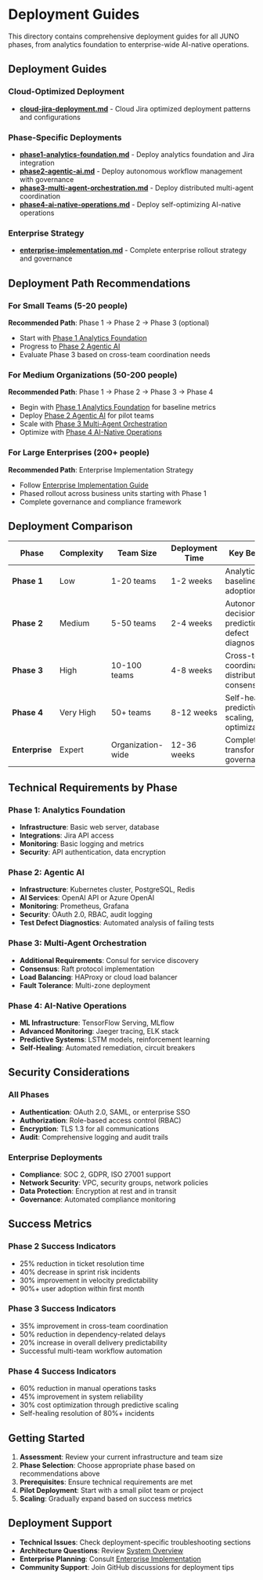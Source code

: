 # Deployment Guides

This directory contains comprehensive deployment guides for all JUNO phases, from analytics foundation to enterprise-wide AI-native operations.

## Deployment Guides

### Cloud-Optimized Deployment
- **[cloud-jira-deployment.md](./cloud-jira-deployment.md)** - Cloud Jira optimized deployment patterns and configurations

### Phase-Specific Deployments
- **[phase1-analytics-foundation.md](./phase1-analytics-foundation.md)** - Deploy analytics foundation and Jira integration
- **[phase2-agentic-ai.md](./phase2-agentic-ai.md)** - Deploy autonomous workflow management with governance
- **[phase3-multi-agent-orchestration.md](./phase3-multi-agent-orchestration.md)** - Deploy distributed multi-agent coordination
- **[phase4-ai-native-operations.md](./phase4-ai-native-operations.md)** - Deploy self-optimizing AI-native operations

### Enterprise Strategy
- **[enterprise-implementation.md](./enterprise-implementation.md)** - Complete enterprise rollout strategy and governance

## Deployment Path Recommendations

### For Small Teams (5-20 people)
**Recommended Path**: Phase 1 → Phase 2 → Phase 3 (optional)
- Start with [Phase 1 Analytics Foundation](./phase1-analytics-foundation.md)
- Progress to [Phase 2 Agentic AI](./phase2-agentic-ai.md)
- Evaluate Phase 3 based on cross-team coordination needs

### For Medium Organizations (50-200 people)
**Recommended Path**: Phase 1 → Phase 2 → Phase 3 → Phase 4
- Begin with [Phase 1 Analytics Foundation](./phase1-analytics-foundation.md) for baseline metrics
- Deploy [Phase 2 Agentic AI](./phase2-agentic-ai.md) for pilot teams
- Scale with [Phase 3 Multi-Agent Orchestration](./phase3-multi-agent-orchestration.md)
- Optimize with [Phase 4 AI-Native Operations](./phase4-ai-native-operations.md)

### For Large Enterprises (200+ people)
**Recommended Path**: Enterprise Implementation Strategy
- Follow [Enterprise Implementation Guide](./enterprise-implementation.md)
- Phased rollout across business units starting with Phase 1
- Complete governance and compliance framework

## Deployment Comparison

| Phase | Complexity | Team Size | Deployment Time | Key Benefits |
|-------|------------|-----------|-----------------|--------------|
| **Phase 1** | Low | 1-20 teams | 1-2 weeks | Analytics baseline, team adoption |
| **Phase 2** | Medium | 5-50 teams | 2-4 weeks | Autonomous decisions, risk prediction, test defect diagnostics |
| **Phase 3** | High | 10-100 teams | 4-8 weeks | Cross-team coordination, distributed consensus |
| **Phase 4** | Very High | 50+ teams | 8-12 weeks | Self-healing, predictive scaling, ML optimization |
| **Enterprise** | Expert | Organization-wide | 12-36 weeks | Complete AI transformation, governance |

## Technical Requirements by Phase

### Phase 1: Analytics Foundation
- **Infrastructure**: Basic web server, database
- **Integrations**: Jira API access
- **Monitoring**: Basic logging and metrics
- **Security**: API authentication, data encryption

### Phase 2: Agentic AI
- **Infrastructure**: Kubernetes cluster, PostgreSQL, Redis
- **AI Services**: OpenAI API or Azure OpenAI
- **Monitoring**: Prometheus, Grafana
- **Security**: OAuth 2.0, RBAC, audit logging
- **Test Defect Diagnostics**: Automated analysis of failing tests

### Phase 3: Multi-Agent Orchestration
- **Additional Requirements**: Consul for service discovery
- **Consensus**: Raft protocol implementation
- **Load Balancing**: HAProxy or cloud load balancer
- **Fault Tolerance**: Multi-zone deployment

### Phase 4: AI-Native Operations
- **ML Infrastructure**: TensorFlow Serving, MLflow
- **Advanced Monitoring**: Jaeger tracing, ELK stack
- **Predictive Systems**: LSTM models, reinforcement learning
- **Self-Healing**: Automated remediation, circuit breakers

## Security Considerations

### All Phases
- **Authentication**: OAuth 2.0, SAML, or enterprise SSO
- **Authorization**: Role-based access control (RBAC)
- **Encryption**: TLS 1.3 for all communications
- **Audit**: Comprehensive logging and audit trails

### Enterprise Deployments
- **Compliance**: SOC 2, GDPR, ISO 27001 support
- **Network Security**: VPC, security groups, network policies
- **Data Protection**: Encryption at rest and in transit
- **Governance**: Automated compliance monitoring

## Success Metrics

### Phase 2 Success Indicators
- 25% reduction in ticket resolution time
- 40% decrease in sprint risk incidents
- 30% improvement in velocity predictability
- 90%+ user adoption within first month

### Phase 3 Success Indicators
- 35% improvement in cross-team coordination
- 50% reduction in dependency-related delays
- 20% increase in overall delivery predictability
- Successful multi-team workflow automation

### Phase 4 Success Indicators
- 60% reduction in manual operations tasks
- 45% improvement in system reliability
- 30% cost optimization through predictive scaling
- Self-healing resolution of 80%+ incidents

## Getting Started

1. **Assessment**: Review your current infrastructure and team size
2. **Phase Selection**: Choose appropriate phase based on recommendations above
3. **Prerequisites**: Ensure technical requirements are met
4. **Pilot Deployment**: Start with a small pilot team or project
5. **Scaling**: Gradually expand based on success metrics

## Deployment Support

- **Technical Issues**: Check deployment-specific troubleshooting sections
- **Architecture Questions**: Review [System Overview](../architecture/system-overview.md)
- **Enterprise Planning**: Consult [Enterprise Implementation](./enterprise-implementation.md)
- **Community Support**: Join GitHub discussions for deployment tips

